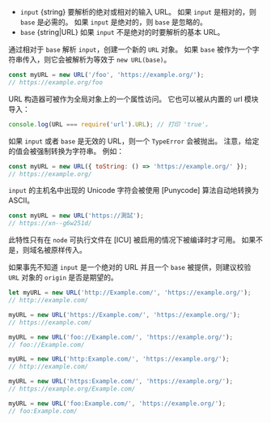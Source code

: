 
* `input` {string} 要解析的绝对或相对的输入 URL。
   如果 `input` 是相对的，则 `base` 是必需的。 
   如果 `input` 是绝对的，则 `base` 是忽略的。
* `base` {string|URL} 如果 `input` 不是绝对的时要解析的基本 URL。

通过相对于 `base` 解析 `input`，创建一个新的 `URL` 对象。
如果 `base` 被作为一个字符串传入，则它会被解析为等效于 `new URL(base)`。


```js
const myURL = new URL('/foo', 'https://example.org/');
// https://example.org/foo
```

URL 构造器可被作为全局对象上的一个属性访问。
它也可以被从内置的 url 模块导入：


```js
console.log(URL === require('url').URL); // 打印 'true'。
```

如果 `input` 或者 `base` 是无效的 URL，则一个 `TypeError` 会被抛出。
注意，给定的值会被强制转换为字符串。
例如：


```js
const myURL = new URL({ toString: () => 'https://example.org/' });
// https://example.org/
```

`input` 的主机名中出现的 Unicode 字符会被使用 [Punycode] 算法自动地转换为 ASCII。

```js
const myURL = new URL('https://測試');
// https://xn--g6w251d/
```

此特性只有在 `node` 可执行文件在 [ICU] 被启用的情况下被编译时才可用。 
如果不是，则域名被原样传入。

如果事先不知道 `input` 是一个绝对的 URL 并且一个 `base` 被提供，则建议校验 `URL` 对象的 `origin` 是否是期望的。

```js
let myURL = new URL('http://Example.com/', 'https://example.org/');
// http://example.com/

myURL = new URL('https://Example.com/', 'https://example.org/');
// https://example.com/

myURL = new URL('foo://Example.com/', 'https://example.org/');
// foo://Example.com/

myURL = new URL('http:Example.com/', 'https://example.org/');
// http://example.com/

myURL = new URL('https:Example.com/', 'https://example.org/');
// https://example.org/Example.com/

myURL = new URL('foo:Example.com/', 'https://example.org/');
// foo:Example.com/
```

